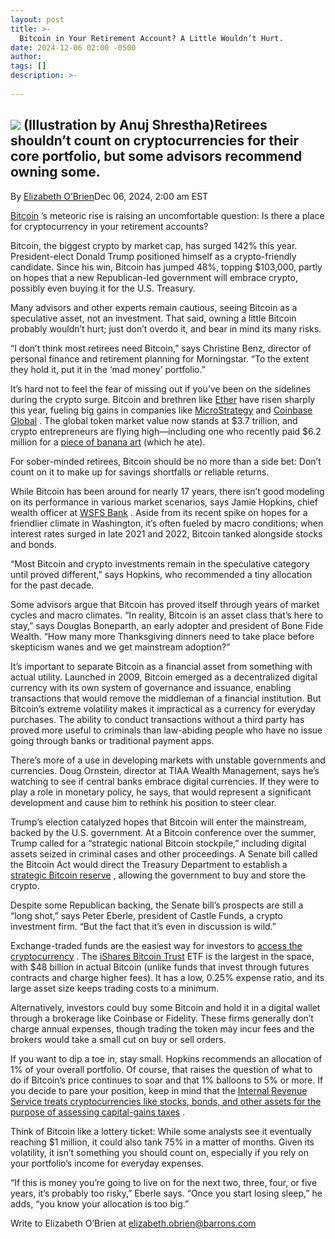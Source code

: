 ```yaml
---
layout: post
title: >-
  Bitcoin in Your Retirement Account? A Little Wouldn’t Hurt.
date: 2024-12-06 02:00 -0500
author: 
tags: []
description: >-
  
---
```

![](https://images.barrons.com/im-23874449?width=940&height=626) (Illustration by Anuj Shrestha)Retirees shouldn’t count on cryptocurrencies for their core portfolio, but some advisors recommend owning some.
---------------------------------------------------------------------------------------------------------------

By [Elizabeth O’Brien](https://www.barrons.com/authors/elizabeth-obrien?mod=article_byline)Dec 06, 2024, 2:00 am EST

[Bitcoin](/market-data/cryptocurrencies/btcusd?iso=kraken&mod=article_chiclet) ’s meteoric rise is raising an uncomfortable question: Is there a place for cryptocurrency in your retirement accounts?

Bitcoin, the biggest crypto by market cap, has surged 142% this year. President-elect Donald Trump positioned himself as a crypto-friendly candidate. Since his win, Bitcoin has jumped 48%, topping \$103,000, partly on hopes that a new Republican-led government will embrace crypto, possibly even buying it for the U.S. Treasury.

Many advisors and other experts remain cautious, seeing Bitcoin as a speculative asset, not an investment. That said, owning a little Bitcoin probably wouldn’t hurt; just don’t overdo it, and bear in mind its many risks.

“I don’t think most retirees need Bitcoin,” says Christine Benz, director of personal finance and retirement planning for Morningstar. “To the extent they hold it, put it in the ‘mad money’ portfolio.”

It’s hard not to feel the fear of missing out if you’ve been on the sidelines during the crypto surge. Bitcoin and brethren like [Ether](/market-data/cryptocurrencies/ethusd?iso=kraken&mod=article_chiclet) have risen sharply this year, fueling big gains in companies like [MicroStrategy](/market-data/stocks/mstr?mod=article_chiclet) and [Coinbase Global](/market-data/stocks/coin?mod=article_chiclet) . The global token market value now stands at \$3.7 trillion, and crypto entrepreneurs are flying high—including one who recently paid \$6.2 million for a [piece of banana art](https://www.wsj.com/arts-culture/sotheby-s-auction-banana-duct-tape-maurizio-cattelan-justin-sun-art-basel-miami-02231817?mod=article_inline) (which he ate).

For sober-minded retirees, Bitcoin should be no more than a side bet: Don’t count on it to make up for savings shortfalls or reliable returns.

While Bitcoin has been around for nearly 17 years, there isn’t good modeling on its performance in various market scenarios, says Jamie Hopkins, chief wealth officer at [WSFS Bank](/market-data/stocks/wsfs?mod=article_chiclet) . Aside from its recent spike on hopes for a friendlier climate in Washington, it’s often fueled by macro conditions; when interest rates surged in late 2021 and 2022, Bitcoin tanked alongside stocks and bonds.

“Most Bitcoin and crypto investments remain in the speculative category until proved different,” says Hopkins, who recommended a tiny allocation for the past decade.

Some advisors argue that Bitcoin has proved itself through years of market cycles and macro climates. “In reality, Bitcoin is an asset class that’s here to stay,” says Douglas Boneparth, an early adopter and president of Bone Fide Wealth. “How many more Thanksgiving dinners need to take place before skepticism wanes and we get mainstream adoption?”

It’s important to separate Bitcoin as a financial asset from something with actual utility. Launched in 2009, Bitcoin emerged as a decentralized digital currency with its own system of governance and issuance, enabling transactions that would remove the middleman of a financial institution. But Bitcoin’s extreme volatility makes it impractical as a currency for everyday purchases. The ability to conduct transactions without a third party has proved more useful to criminals than law-abiding people who have no issue going through banks or traditional payment apps.

There’s more of a use in developing markets with unstable governments and currencies. Doug Ornstein, director at TIAA Wealth Management, says he’s watching to see if central banks embrace digital currencies. If they were to play a role in monetary policy, he says, that would represent a significant development and cause him to rethink his position to steer clear.

Trump’s election catalyzed hopes that Bitcoin will enter the mainstream, backed by the U.S. government. At a Bitcoin conference over the summer, Trump called for a “strategic national Bitcoin stockpile,” including digital assets seized in criminal cases and other proceedings. A Senate bill called the Bitcoin Act would direct the Treasury Department to establish a [strategic Bitcoin reserve](https://www.barrons.com/articles/crypto-volatility-makes-a-u-s-bitcoin-reserve-unlikely-6d960a30?mod=article_inline) , allowing the government to buy and store the crypto.

Despite some Republican backing, the Senate bill’s prospects are still a “long shot,” says Peter Eberle, president of Castle Funds, a crypto investment firm. “But the fact that it’s even in discussion is wild.”

Exchange-traded funds are the easiest way for investors to [access the cryptocurrency](https://www.barrons.com/articles/why-bitcoin-is-falling-what-to-do-now-39339567?mod=article_inline) . The [iShares Bitcoin Trust](/market-data/funds/ibit?mod=article_chiclet) ETF is the largest in the space, with \$48 billion in actual Bitcoin (unlike funds that invest through futures contracts and charge higher fees). It has a low, 0.25% expense ratio, and its large asset size keeps trading costs to a minimum.

Alternatively, investors could buy some Bitcoin and hold it in a digital wallet through a brokerage like Coinbase or Fidelity. These firms generally don’t charge annual expenses, though trading the token may incur fees and the brokers would take a small cut on buy or sell orders.

If you want to dip a toe in, stay small. Hopkins recommends an allocation of 1% of your overall portfolio. Of course, that raises the question of what to do if Bitcoin’s price continues to soar and that 1% balloons to 5% or more. If you decide to pare your position, keep in mind that the [Internal Revenue Service treats cryptocurrencies like stocks, bonds, and other assets for the purpose of assessing capital-gains taxes](https://www.barrons.com/advisor/articles/selling-crypto-tax-law-19e08263?mod=article_inline) .

Think of Bitcoin like a lottery ticket: While some analysts see it eventually reaching \$1 million, it could also tank 75% in a matter of months. Given its volatility, it isn’t something you should count on, especially if you rely on your portfolio’s income for everyday expenses.

“If this is money you’re going to live on for the next two, three, four, or five years, it’s probably too risky,” Eberle says. “Once you start losing sleep,” he adds, “you know your allocation is too big.”

Write to Elizabeth O’Brien at [elizabeth.obrien@barrons.com](mailto:elizabeth.obrien@barrons.com)

